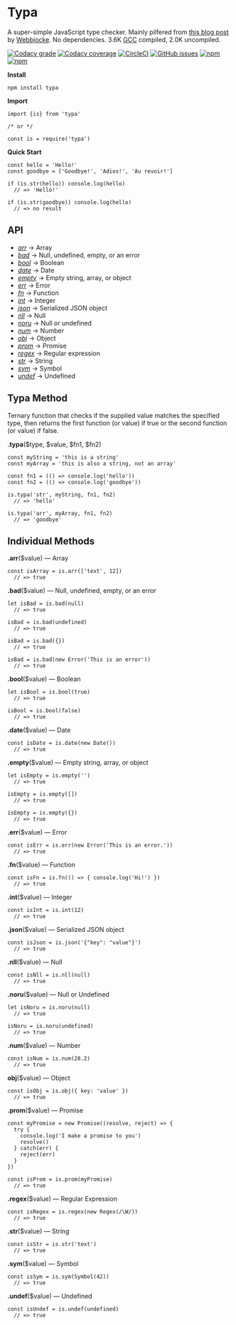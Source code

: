 Typa
====

A super-simple JavaScript type checker. Mainly pilfered from [this blog post](https://www.webbjocke.com/javascript-check-data-types/) by [Webbjocke](https://github.com/webbjocke). No dependencies. 3.6K [GCC](https://github.com/google/closure-compiler-js) compiled, 2.0K uncompiled.

[![Codacy grade](https://img.shields.io/codacy/grade/c14912365bf14b74a778862a50d72860.svg)](https://www.codacy.com/app/Self_Agency/typa?utm_source=github.com&amp;utm_medium=referral&amp;utm_content=selfagency/typa&amp;utm_campaign=Badge_Grade) [![Codacy coverage](https://img.shields.io/codacy/coverage/c14912365bf14b74a778862a50d72860.svg)](https://www.codacy.com/app/Self_Agency/typa?utm_source=github.com&utm_medium=referral&utm_content=selfagency/typa&utm_campaign=Badge_Coverage) [![CircleCI](https://img.shields.io/circleci/project/github/selfagency/typa.svg)](https://circleci.com/gh/selfagency/typa) [![GitHub issues](https://img.shields.io/github/issues/selfagency/typa.svg)](https://github.com/selfagency/typa/issues) [![npm](https://img.shields.io/npm/dt/typa.svg)](https://www.npmjs.com/package/typa) [![npm](https://img.shields.io/npm/v/typa.svg)](https://www.npmjs.com/package/typa)

**Install**
```
npm install typa
```

**Import**
```
import {is} from 'typa'

/* or */

const is = require('typa')
```

**Quick Start**
```
const hello = 'Hello!'
const goodbye = ['Goodbye!', 'Adios!', 'Au revoir!']

if (is.str(hello)) console.log(hello)
  // => 'Hello!'

if (is.str(goodbye)) console.log(hello)
  // => no result
```

API
---
+   <a href="#array">*arr*</a> → Array
+   <a href="#bad">*bad*</a> → Null, undefined, empty, or an error
+   <a href="#boolean">*bool*</a> → Boolean
+   <a href="#date">*date*</a> → Date
+   <a href="#empty">*empty*</a> → Empty string, array, or object
+   <a href="#error">*err*</a> → Error
+   <a href="#function">*fn*</a> → Function
+   <a href="#integer">*int*</a> → Integer
+   <a href="#json">*json*</a> → Serialized JSON object
+   <a href="#null">*nll*</a> → Null
+   <a href="#noru">*noru*</a> → Null or undefined
+   <a href="#number">*num*</a> → Number
+   <a href="#object">*obj*</a> → Object
+   <a href="#promise">*prom*</a> → Promise
+   <a href="#regex">*regex*</a> → Regular expression
+   <a href="#string">*str*</a> → String
+   <a href="#symbol">*sym*</a> → Symbol  
+   <a href="#undefined">*undef*</a> → Undefined

Typa Method
-----------

Ternary function that checks if the supplied value matches the specified type, then returns the first function (or value) if true or the second function (or value) if false.

**.typa**($type, $value, $fn1, $fn2)
```
const myString = 'this is a string'
const myArray = 'this is also a string, not an array'

const fn1 = (() => console.log('hello'))
const fn2 = (() => console.log('goodbye'))

is.typa('str', myString, fn1, fn2)
  // => 'hello'

is.typa('arr', myArray, fn1, fn2)
  // => 'goodbye'
```

Individual Methods
------------------

<a name="array"></a>**.arr**($value) — Array
```
const isArray = is.arr(['text', 12])
  // => true
```

<a name="bad"></a>**.bad**($value) — Null, undefined, empty, or an error
```
let isBad = is.bad(null)
  // => true

isBad = is.bad(undefined)
  // => true

isBad = is.bad({})
  // => true

isBad = is.bad(new Error('This is an error'))
  // => true
```

<a name="boolean"></a>**.bool**($value) — Boolean
```
let isBool = is.bool(true)
  // => true

isBool = is.bool(false)
  // => true
```

<a name="date"></a>**.date**($value) — Date
```
const isDate = is.date(new Date())
  // => true
```

<a name="empty"></a>**.empty**($value) — Empty string, array, or object
```
let isEmpty = is.empty('')
  // => true

isEmpty = is.empty([])
  // => true

isEmpty = is.empty({})
  // => true
```

<a name="error"></a>**.err**($value) — Error
```
const isErr = is.err(new Error('This is an error.'))
  // => true
```

<a name="function"></a>**.fn**($value) — Function
```
const isFn = is.fn(() => { console.log('Hi!') })
  // => true
```

<a name="integer"></a>**.int**($value) — Integer
```
const isInt = is.int(12)
  // => true
```

<a name="json"></a>**.json**($value) — Serialized JSON object
```
const isJson = is.json('{"key": "value"}')
  // => true
```

<a name="null"></a>**.nll**($value) — Null
```
const isNll = is.nll(null)
  // => true
```

<a name="noru"></a>**.noru**($value) — Null or Undefined
```
let isNoru = is.noru(null)
  // => true

isNoru = is.noru(undefined)
  // => true
```

<a name="number"></a>**.num**($value) — Number
```
const isNum = is.num(28.2)
  // => true
```

<a name="object"></a>**obj**($value) — Object
```
const isObj = is.obj({ key: 'value' })
  // => true
```

<a name="promise"></a>**.prom**($value) — Promise
```
const myPromise = new Promise((resolve, reject) => {
  try {
    console.log('I make a promise to you')
    resolve()
  } catch(err) {
    reject(err)
  }
})

const isProm = is.prom(myPromise)
  // => true
```

<a name="regex"></a>**.regex**($value) — Regular Expression
```
const isRegex = is.regex(new Regex(/\W/))
  // => true
```

<a name="string"></a>**.str**($value) — String
```
const isStr = is.str('text')
  // => true
```

<a name="symbol"></a>**.sym**($value) — Symbol
```
const isSym = is.sym(Symbol(42))
  // => true
```

<a name="undefined"></a>**.undef**($value) — Undefined
```
const isUndef = is.undef(undefined)
  // => true
```
